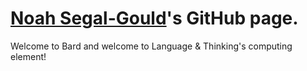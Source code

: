 # [Noah Segal-Gould](http://www.noahsegalgould.github.io)'s GitHub page.

Welcome to Bard and welcome to Language & Thinking's computing element!
